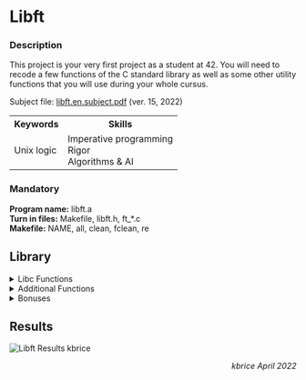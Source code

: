 # Libft
### Description
  This project is your very first project as a student at 42. 
  You will need to recode a few functions of the C standard library as well as some other utility functions that you will use during your whole cursus.
  
  Subject file: [libft.en.subject.pdf](https://github.com/kaseypsbrice/42-Cursus/files/10099250/libft.en.subject.pdf) (ver. 15, 2022)

  <table>
  <tr>
    <th>Keywords</th>
    <th>Skills</th>
    </tr>
  <tr>
    <td>Unix logic</td>
    <td>Imperative programming<br>
      Rigor<br>
      Algorithms & AI</td>
    </tr>
  </table>
    
### Mandatory
  <b>Program name:</b> libft.a<br>
  <b>Turn in files:</b> Makefile, libft.h, ft_*.c<br>
  <b>Makefile:</b> NAME, all, clean, fclean, re
  
## Library
<details><summary>Libc Functions</summary>

  - [x] isalpha
  - [x] isdigit
  - [x] isalnum 
  - [x] isascii 
  - [x] isprint 
  - [x] strlen 
  - [x] memset 
  - [x] bzero 
  - [x] memcpy 
  - [x] memmove 
  - [x] strlcpy 
  - [x] strlcat 
  - [x] toupper 
  - [x] tolower 
  - [x] strchr 
  - [x] strrchr 
  - [x] strncmp 
  - [x] memchr 
  - [x] memcmp 
  - [x] strnstr 
  - [x] atoi 
  - [x] calloc 
  - [x] strdup 
  
  </details>
  
  <details><summary>Additional Functions</summary>

  - [x] ft_substr
  - [x] ft_strjoin
  - [x] ft_strtrim 
  - [x] ft_split 
  - [x] ft_itoa 
  - [x] ft_strmapi 
  - [x] ft_striteri 
  - [x] ft_putchar_fd 
  - [x] ft_putstr_fd 
  - [x] ft_putendl_fd 
  - [x] ft_putnbr_fd 
  
  </details>
  
   </details>
  
  <details><summary>Bonuses</summary>

  - [ ] ft_lstnew 
  - [ ] ft_lstadd_front 
  - [ ] ft_lstsize 
  - [ ] ft_lstlast 
  - [ ] ft_lstadd_back
  - [ ] ft_lstdelone 
  - [ ] ft_lstclear 
  - [ ] ft_lstiter 
  - [ ] ft_lstmap 
  
  </details>
 
 ## Results 
 
![Libft Results kbrice](https://user-images.githubusercontent.com/97709643/164137954-e00dd4a0-43f3-4c8b-8cef-64757b09f616.png)
<p align="right"><i>kbrice April 2022</i></p>
